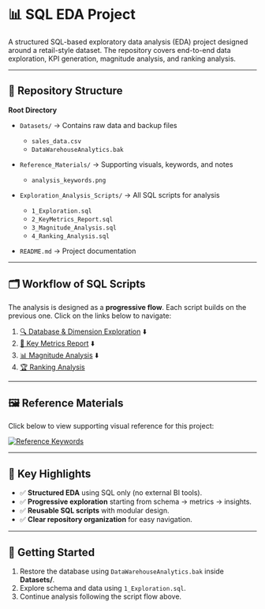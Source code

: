# 📊 SQL EDA Project

A structured SQL-based exploratory data analysis (EDA) project designed around a retail-style dataset. 
The repository covers end-to-end data exploration, KPI generation, magnitude analysis, and ranking analysis.

---

## 📂 Repository Structure

**Root Directory**
- `Datasets/` → Contains raw data and backup files  
  - `sales_data.csv`  
  - `DataWarehouseAnalytics.bak`

- `Reference_Materials/` → Supporting visuals, keywords, and notes  
  - `analysis_keywords.png`

- `Exploration_Analysis_Scripts/` → All SQL scripts for analysis  
  - `1_Exploration.sql`  
  - `2_KeyMetrics_Report.sql`  
  - `3_Magnitude_Analysis.sql`  
  - `4_Ranking_Analysis.sql`

- `README.md` → Project documentation

---

## 🗂️ Workflow of SQL Scripts

The analysis is designed as a **progressive flow**. Each script builds on the previous one. Click on the links below to navigate:

1. [🔍 Database & Dimension Exploration](Exploration_Analysis_Scripts/1_Exploration.sql)
   ⬇️
2. [📑 Key Metrics Report](Exploration_Analysis_Scripts/2_KeyMetrics_Report.sql)
   ⬇️
3. [📊 Magnitude Analysis](Exploration_Analysis_Scripts/3_Magnitude_Analysis.sql)
   ⬇️
4. [🏆 Ranking Analysis](Exploration_Analysis_Scripts/4_Ranking_Analysis.sql)

---

## 🖼️ Reference Materials

Click below to view supporting visual reference for this project:

[![Reference Keywords](Reference_Materials/analysis_keywords.png)](Reference_Materials/)

---

## 📌 Key Highlights

- ✅ **Structured EDA** using SQL only (no external BI tools).
- ✅ **Progressive exploration** starting from schema → metrics → insights.
- ✅ **Reusable SQL scripts** with modular design.
- ✅ **Clear repository organization** for easy navigation.

---

## 🚀 Getting Started

1. Restore the database using `DataWarehouseAnalytics.bak` inside **Datasets/**.  
2. Explore schema and data using `1_Exploration.sql`.  
3. Continue analysis following the script flow above.
  
